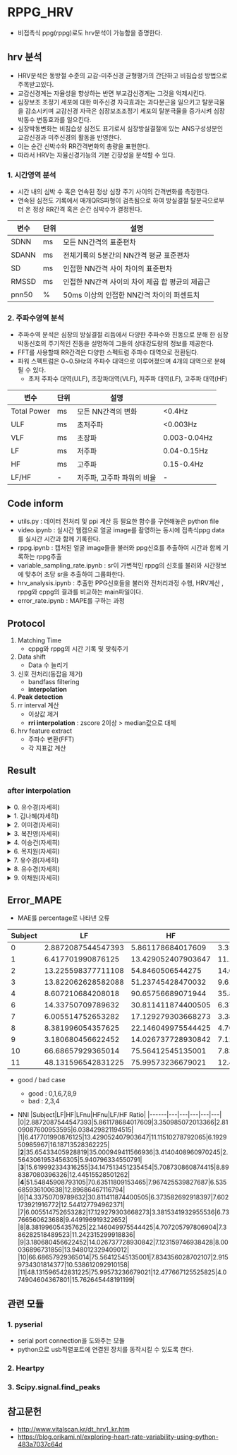 # RPPG_HRV
- 비접촉식 ppg(rppg)로도 hrv분석이 가능함을 증명한다.

## hrv 분석
- HRV분석은 동방절 수준의 교감-미주신경 균형평가의 간단하고 비침습성 방법으로 주목받고있다.
- 교감신경계는 자율성을 향상하는 반면 부교감신경계는 그것을 억제시킨다. 
- 심장보조 조정기 세포에 대한 미주신경 자극효과는 과다분근을 일으키고 탈분극율을 감소시키며 교감신경 자극은 심장보조조정기 세포의 탈분극율을 증가시켜 심장박동수 변동효과를 일으킨다.
- 심장박동변화는 비침습성 심전도 표기로서 심장방실결절에 있는 ANS구성성분인 교감신경과 미주신경의 활동을 반영한다.
- 이는 순간 신박수와 RR간격변화의 총량을 표현한다. 
- 따라서 HRV는 자율신경기능의 기본 긴장성을 분석할 수 있다.
### 1. 시간영역 분석
- 시간 내의 심박 수 혹은 연속된 정상 심장 주기 사이의 간격변화를 측정한다.
- 연속된 심전도 기록에서 매개QRS파형이 검측됨으로 하여 방실결절 탈분극으로부터 온 정상 RR간격 혹은 순간 심박수가 결정된다.

|변수|단위|설명|
|------|---|---|
|SDNN|ms|모든 NN간격의 표준편차|
|SDANN|ms|전체기록의 5분간의 NN간격 평균 표준편차|
|SD|ms|인접한 NN간격 사이 차이의 표준편차|
|RMSSD|ms|인접한 NN간격 사이의 차이 제곱 합 평균의 제곱근|
|pnn50|%|50ms 이상의 인접한 NN간격 차이의 퍼센트치|

### 2. 주파수영역 분석
- 주파수역 분석은 심장의 방실결절 리듬에서 다양한 주파수와 진동으로 분해 한 심장박동신호의 주기적인 진동을 설명하여 그들의 상대강도량의 정보를 제공한다.
- FFT를 사용할때 RR간격은 다양한 스펙트럼 주파수 대역으로 전환된다.
- 파워 스펙트럼은 0~0.5Hz의 주파수 대역으로 이루어졌으며 4개의 대역으로 분해될 수 있다.
    - 초저 주파수 대역(ULF), 초장파대역(VLF), 저주파 대역(LF), 고주파 대역(HF)

|변수|단위|설명||
|------|---|---|---|
|Total Power|ms|모든 NN간격의 변화|<0.4Hz|
|ULF|ms|초저주파|<0.003Hz|
|VLF|ms|초장파|0.003-0.04Hz|
|LF|ms|저주파|0.04-0.15Hz|
|HF|ms|고주파|0.15-0.4Hz|
|LF/HF|-|저주파, 고주파 파워의 비율|-|

## Code inform
- utils.py : 데이터 전처리 및 ppi 계산 등 필요한 함수를 구현해놓은 python file
- video.ipynb : 실시간 웹캠으로 얼굴 image를 촬영하는 동시에 접촉식ppg data를 실시간 시간과 함께 기록한다.
- rppg.ipynb : 캡처된 얼굴 image들을 불러와 ppg신호를 추출하여 시간과 함께 기록하는 rppg추출
- variable_sampling_rate.ipynb : sr이 가변적인 rppg의 신호를 불러와 시간정보에 맞추어 초당 sr을 추출하여 그룹화한다.
- hrv_analysis.ipynb : 추출한 PPG신호들을 불러와 전처리과정 수행, HRV계산 , rppg와 cppg의 결과를 비교하는 main파일이다.
- error_rate.ipynb : MAPE를 구하는 과정
## Protocol
1. Matching Time
    - cppg와 rppg의 시간 기록 및 맞춰주기
2. Data shift
    - Data 수 늘리기
3. 신호 전처리(동잡음 제거)
    - bandfass filtering
    - **interpolation**
4. **Peak detection**
5. rr interval 계산
    - 이상값 제거
    - **rri interpolation** : zscore 2이상 > median값으로 대체
6. hrv feature extract
    - 주파수 변환(FFT)
    - 각 지표값 계산

## Result
### after interpolation

<details>
<summary>0. 유수경(자세히)</summary>

- After Shift **(파랑 : c, 주황 : r)**
    <p align="left">
        <img src="https://user-images.githubusercontent.com/70633080/121157664-b7cf8180-c884-11eb-8811-ae4d1cc987a2.png" weight="50%" height="50%">
    </p>
    <p align="left">
        <img src="https://user-images.githubusercontent.com/70633080/121157535-9d95a380-c884-11eb-83f0-76e130ccdd36.png" weight="50%" height="50%">
    </p>
    <p align="left">
        <img src="https://user-images.githubusercontent.com/70633080/121157605-ad14ec80-c884-11eb-86c6-9c26511a4912.png" weight="50%" height="50%">
    </p>


</div>
</details>

<details>
<summary>1. 김나혜(자세히)</summary>

- After Shift **(파랑 : c, 주황 : r)**
    <p align="left">
        <img src="https://user-images.githubusercontent.com/70633080/121158023-00873a80-c885-11eb-948a-4ddc1a902586.png" weight="50%" height="50%">
    </p>
    <p align="left">
        <img src="https://user-images.githubusercontent.com/70633080/121157899-e9484d00-c884-11eb-9d8d-6c750d67a33f.png" weight="50%" height="50%">
    </p>
    <p align="left">
        <img src="https://user-images.githubusercontent.com/70633080/121157962-f402e200-c884-11eb-9b54-77b36f697159.png" weight="50%" height="50%">
    </p>

</div>
</details>

<details>
<summary>2. 이미경(자세히)</summary>

- After Shift **(파랑 : c, 주황 : r)**
    <p align="left">
        <img src="https://user-images.githubusercontent.com/70633080/121298988-b909b880-c92f-11eb-9923-a4e46ba930a2.png" weight="50%" height="50%">
    </p>
    <p align="left">
        <img src="https://user-images.githubusercontent.com/70633080/121298865-8495fc80-c92f-11eb-886b-b63021acf13d.png" weight="50%" height="50%">
    </p>
    <p align="left">
        <img src="https://user-images.githubusercontent.com/70633080/121298953-a7281580-c92f-11eb-87e9-7145ecd68e89.png" weight="50%" height="50%">
    </p>

</div>
</details>

<details>
<summary>3. 복진영(자세히)</summary>

- After Shift **(파랑 : c, 주황 : r)**
    <p align="left">
        <img src="https://user-images.githubusercontent.com/70633080/121299637-b065b200-c930-11eb-92a0-6c29207fd5a3.png" weight="50%" height="50%">
    </p>
    <p align="left">
        <img src="https://user-images.githubusercontent.com/70633080/121299663-bb204700-c930-11eb-9ee1-327af4514fef.png" weight="50%" height="50%">
    </p>
    <p align="left">
        <img src="https://user-images.githubusercontent.com/70633080/121299688-c4a9af00-c930-11eb-9ddc-9cd829548c7a.png" weight="50%" height="50%">
    </p>

</div>
</details>

<details>
<summary>4. 이승건(자세히)</summary>

- After Shift **(파랑 : c, 주황 : r)**
    <p align="left">
        <img src="https://user-images.githubusercontent.com/70633080/121299897-063a5a00-c931-11eb-8468-c3ded9e076a3.png" weight="50%" height="50%">
    </p>
    <p align="left">
        <img src="https://user-images.githubusercontent.com/70633080/121299773-e145e700-c930-11eb-9120-5325f3b4b358.png" weight="50%" height="50%">
    </p>
    <p align="left">
        <img src="https://user-images.githubusercontent.com/70633080/121299835-f4f14d80-c930-11eb-9567-ec5eb6105d05.png" weight="50%" height="50%">
    </p>

</div>
</details>

<details>
<summary>6. 목지원(자세히)</summary>

- After Shift **(파랑 : c, 주황 : r)**
    <p align="left">
        <img src="https://user-images.githubusercontent.com/70633080/121300033-3d107000-c931-11eb-96c5-f43d163505d5.png" weight="50%" height="50%">
    </p>
    <p align="left">
        <img src="https://user-images.githubusercontent.com/70633080/121300062-47cb0500-c931-11eb-880a-b895094e0ee8.png" weight="50%" height="50%">
    </p>
    <p align="left">
        <img src="https://user-images.githubusercontent.com/70633080/121300085-50bbd680-c931-11eb-84c3-9349c02f6f78.png" weight="50%" height="50%">
    </p>

</div>
</details>

<details>
<summary>7. 유수경(자세히)</summary>

- After Shift **(파랑 : c, 주황 : r)**
    <p align="left">
        <img src="https://user-images.githubusercontent.com/70633080/121300270-94164500-c931-11eb-9127-5cc468baea15.png" weight="50%" height="50%">
    </p>
    <p align="left">
        <img src="https://user-images.githubusercontent.com/70633080/121300214-81037500-c931-11eb-956e-302f77229a76.png" weight="50%" height="50%">
    </p>
    <p align="left">
        <img src="https://user-images.githubusercontent.com/70633080/121300245-8a8cdd00-c931-11eb-849f-ac71d7c66bb1.png" weight="50%" height="50%">
    </p>

</div>
</details>

<details>
<summary>8. 유수경(자세히)</summary>

- After Shift **(파랑 : c, 주황 : r)**
    <p align="left">
        <img src="https://user-images.githubusercontent.com/70633080/121300407-c45de380-c931-11eb-8c19-eef7dbe795f0.png" weight="50%" height="50%">
    </p>
    <p align="left">
        <img src="https://user-images.githubusercontent.com/70633080/121300449-cfb10f00-c931-11eb-8fc8-1bfff88335a5.png" weight="50%" height="50%">
    </p>
    <p align="left">
        <img src="https://user-images.githubusercontent.com/70633080/121300474-d9d30d80-c931-11eb-96df-2106137c3232.png" weight="50%" height="50%">
    </p>

</div>
</details>

<details>
<summary>9. 이채원(자세히)</summary>

- After Shift **(파랑 : c, 주황 : r)**
    <p align="left">
        <img src="https://user-images.githubusercontent.com/70633080/121301469-37b42500-c933-11eb-9e08-7aa0d3b06d0c.png" weight="50%" height="50%">
    </p>
    <p align="left">
        <img src="https://user-images.githubusercontent.com/70633080/121301497-43075080-c933-11eb-8eca-dbff68d0198b.png" weight="50%" height="50%">
    </p>
    <p align="left">
        <img src="https://user-images.githubusercontent.com/70633080/121301520-4bf82200-c933-11eb-82a2-c9bc9beaafc7.png" weight="50%" height="50%">
    </p>

</div>
</details>

## Error_MAPE
- MAE를 percentage로 나타낸 오류

|Subject|LF|HF|LFnu|HFnu|LF/HF Ratio|
|------|---|---|---|---|---|
|0|2.8872087544547393|5.861178684017609|3.350985072013366|2.8109087600953595|6.038429821194515|
|1|6.417701990876125|13.429052407903647|11.11510278792065|6.192950985967|16.18713528362225|
|2|13.225598377711108|54.8460506544275|14.625953833604626|16.436452243256326|26.609694501825466|
|3|13.822062628582088|51.23745428470032|9.618777774258897|17.899117742700206|21.83058127682691|
|4|8.607210684208018|90.65756689071944|35.886858460223586|50.01491570039429|46.42828015789942|
|6|14.33750709789632|30.811411874400505|6.373582692918397|7.602173921916772|12.544127794962371|
|7|6.005514752653282|17.129279303668273|3.3815341932955536|6.73766560623688|9.449196919322652|
|8|8.381996054357625|22.146049975544425|4.707205797806904|7.386282518489523|11.242315299918836|
|9|3.180680456622452|14.026737728930842|7.123159746938428|8.00036896731856|13.948012329409012|
|10|66.68657929365014|75.56412545135001|7.834356028702107|2.9159734301814377|10.538612092910158|
|11|48.131596542831225|75.99573236679021|12.477667125525825|4.074904604367801|15.762645448191199|

- good / bad case
    - good : 0,1,6,7,8,9
    - bad : 2,3,4

- NNI
|Subject|LF|HF|LFnu|HFnu|LF/HF Ratio|
|------|---|---|---|---|---|
|0|2.8872087544547393|5.861178684017609|3.350985072013366|2.8109087600953595|6.038429821194515|
|1|6.417701990876125|13.429052407903647|11.11510278792065|6.192950985967|16.18713528362225|
|**2**|35.65433405928819|35.000949411566936|3.4140408960970245|2.5643061953456305|5.940796334550791|
|**3**|15.619992334316255|34.147513451235454|5.708730860874415|8.898387080396326|12.44515528501262|
|**4**|51.54845908793105|70.63511809153465|7.967425539827687|6.535685936100638|12.89686467116794|
|6|14.33750709789632|30.811411874400505|6.373582692918397|7.602173921916772|12.544127794962371|
|7|6.005514752653282|17.129279303668273|3.3815341932955536|6.73766560623688|9.449196919322652|
|8|8.381996054357625|22.146049975544425|4.707205797806904|7.386282518489523|11.242315299918836|
|9|3.180680456622452|14.026737728930842|7.123159746938428|8.00036896731856|13.948012329409012|
|10|66.68657929365014|75.56412545135001|7.834356028702107|2.9159734301814377|10.538612092910158|
|11|48.131596542831225|75.99573236679021|12.477667125525825|4.074904604367801|15.762645448191199|

## 관련 모듈
### 1. pyserial
- serial port connection을 도와주는 모듈 
- python으로 usb직렬포트에 연결된 장치를 동작시킬 수 있도록 한다.
### 2. Heartpy
### 3. Scipy.signal.find_peaks
## 참고문헌
- http://www.vitalscan.kr/dt_hrv1_kr.htm
- https://blog.orikami.nl/exploring-heart-rate-variability-using-python-483a7037c64d
